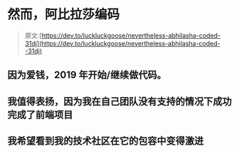 # 然而，阿比拉莎编码

> 原文:[https://dev.to/luckluckgoose/nevertheless-abhilasha-coded-31dj](https://dev.to/luckluckgoose/nevertheless-abhilasha-coded--31dj)

## [](#i-startedcontinued-to-code-in-2019-because-i-love-money)因为爱钱，2019 年开始/继续做代码。

## [](#i-deserve-credit-for-surviving-front-end-projects-without-support-within-my-own-team)我值得表扬，因为我在自己团队没有支持的情况下成功完成了前端项目

## 我希望看到我的技术社区在它的包容中变得激进